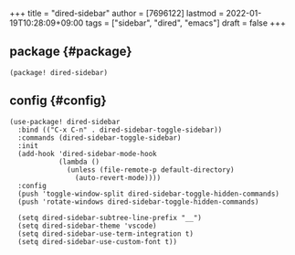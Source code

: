 +++
title = "dired-sidebar"
author = [7696122]
lastmod = 2022-01-19T10:28:09+09:00
tags = ["sidebar", "dired", "emacs"]
draft = false
+++

## package {#package}

```elisp
(package! dired-sidebar)
```


## config {#config}

```elisp
(use-package! dired-sidebar
  :bind (("C-x C-n" . dired-sidebar-toggle-sidebar))
  :commands (dired-sidebar-toggle-sidebar)
  :init
  (add-hook 'dired-sidebar-mode-hook
            (lambda ()
              (unless (file-remote-p default-directory)
                (auto-revert-mode))))
  :config
  (push 'toggle-window-split dired-sidebar-toggle-hidden-commands)
  (push 'rotate-windows dired-sidebar-toggle-hidden-commands)

  (setq dired-sidebar-subtree-line-prefix "__")
  (setq dired-sidebar-theme 'vscode)
  (setq dired-sidebar-use-term-integration t)
  (setq dired-sidebar-use-custom-font t))
```
